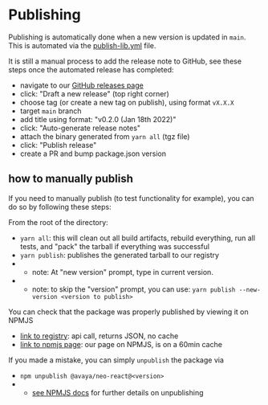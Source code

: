 # Publishing

Publishing is automatically done when a new version is updated in `main`. This is automated via the [publish-lib.yml](../.github/workflows/publish-lib.yml) file.

It is still a manual process to add the release note to GitHub, see these steps once the automated release has completed:

- navigate to our [GitHub releases page](https://github.com/avaya-dux/neo-react-library/releases)
- click: "Draft a new release" (top right corner)
- choose tag (or create a new tag on publish), using format `vX.X.X`
- target `main` branch
- add title using format: "v0.2.0 (Jan 18th 2022)"
- click: "Auto-generate release notes"
- attach the binary generated from `yarn all` (tgz file)
- click: "Publish release"
- create a PR and bump package.json version

## how to manually publish

If you need to manually publish (to test functionality for example), you can do so by following these steps:

From the root of the directory:

- `yarn all`: this will clean out all build artifacts, rebuild everything, run all tests, and "pack" the tarball if everything was successful
- `yarn publish`: publishes the generated tarball to our registry
- - note: At "new version" prompt, type in current version.
- - note: to skip the "version" prompt, you can use: `yarn publish --new-version <version to publish>`

You can check that the package was properly published by viewing it on NPMJS

- [link to registry](https://registry.npmjs.org/@avaya%2fneo-react): api call, returns JSON, no cache
- [link to npmjs page](https://www.npmjs.com/package/@avaya/neo-react): our page on NPMJS, is on a 60min cache

If you made a mistake, you can simply `unpublish` the package via

- `npm unpublish @avaya/neo-react@<version>`
- - [see NPMJS docs](https://docs.npmjs.com/cli/v8/commands/npm-unpublish) for further details on unpublishing
